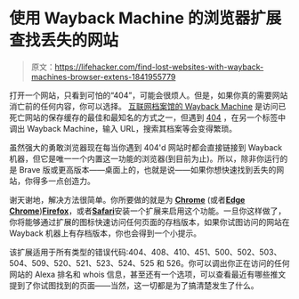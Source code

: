 # 使用 Wayback Machine 的浏览器扩展查找丢失的网站

> 原文：<https://lifehacker.com/find-lost-websites-with-wayback-machines-browser-extens-1841955779>

打开一个网站，只看到可怕的“404”，可能会很烦人。但是，如果你真的需要网站消亡前的任何内容，你可以选择。 [互联网档案馆的 Wayback Machine](https://archive.org/web/) 是访问已死亡网站的保存缓存的最佳和最知名的方式之一，但遇到 [404](https://www.romainbrasier.fr/404/) ，在另一个标签中调出 Wayback Machine，输入 URL，搜索其档案等会变得繁琐。



虽然强大的勇敢浏览器现在每当你遇到 404'd 网站时都会直接链接到 Wayback 机器，但它是唯一一个内置这一功能的浏览器(到目前为止)。所以，除非你运行的是 Brave 版或更高版本——桌面上的，也就是说——如果你想快速找到丢失的网站，你得多一点创造力。

谢天谢地，解决方法很简单。你所要做的就是为 [**Chrome**](https://chrome.google.com/webstore/detail/wayback-machine/fpnmgdkabkmnadcjpehmlllkndpkmiak?hl=en-US) (或者[**Edge Chrome**](https://lifehacker.com/our-favorite-tips-for-microsofts-new-edge-chromium-brow-1841041653))[**Firefox**](https://addons.mozilla.org/en-US/firefox/addon/wayback-machine_new/)，或者[**Safari**](https://apps.apple.com/us/app/wayback-machine/id1472432422?mt=12)安装一个扩展来启用这个功能。一旦你这样做了，你将能够通过扩展的图标快速访问任何页面的存档版本，如果你试图访问的网站在 Wayback 机器上有存档版本，你也会得到一个小提示。

该扩展适用于所有类型的错误代码:404、408、410、451、500、502、503、504、509、520、521、523、524、525 和 526。你可以调出你正在访问的任何网站的 Alexa 排名和 whois 信息，甚至还有一个选项，可以查看最近有哪些推文提到了你试图找到的页面——当然，这一切都是为了搞清楚发生了什么。
